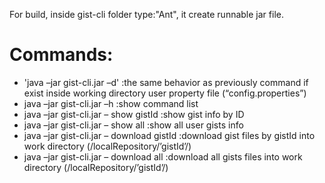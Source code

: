 For build, inside gist-cli folder type:"Ant", it create runnable jar file.


Сommands:
=========

* 'java –jar gist-cli.jar –d'  :the same behavior as previously command if exist inside working directory user property file (“config.properties”)
* java –jar gist-cli.jar –h  :show command list
* java –jar gist-cli.jar – show gistId  :show gist info by ID
* java –jar gist-cli.jar – show all  :show all user gists info
* java –jar gist-cli.jar – download gistId   :download gist files by gistId into work directory (/localRepository/’gistId’/)
* java –jar gist-cli.jar – download all   :download all gists files into work directory  (/localRepository/’gistId’/)
